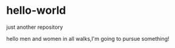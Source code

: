 # hello-world
just another repository

hello men and women in all walks,I'm going to pursue something!
